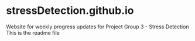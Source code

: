 # stressDetection.github.io
Website for weekly progress updates for Project Group 3 - Stress Detection 
This is the readme file
